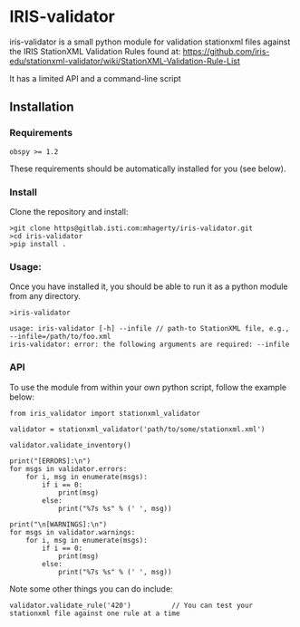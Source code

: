 # IRIS-validator 

iris-validator is a small python module for validation
stationxml files against the IRIS StationXML Validation Rules found at:
https://github.com/iris-edu/stationxml-validator/wiki/StationXML-Validation-Rule-List

It has a limited API and a command-line script


## Installation

### Requirements

    obspy >= 1.2

These requirements should be automatically installed for you (see below).

### Install

Clone the repository and install:

    >git clone https@gitlab.isti.com:mhagerty/iris-validator.git 
    >cd iris-validator
    >pip install .


### Usage:

Once you have installed it, you should be able to run it as a python module from any directory.

    >iris-validator

    usage: iris-validator [-h] --infile // path-to StationXML file, e.g., --infile=/path/to/foo.xml
    iris-validator: error: the following arguments are required: --infile

### API
To use the module from within your own python script, follow the example
below:

    from iris_validator import stationxml_validator

    validator = stationxml_validator('path/to/some/stationxml.xml')

    validator.validate_inventory()

    print("[ERRORS]:\n")
    for msgs in validator.errors:
        for i, msg in enumerate(msgs):
            if i == 0:
                print(msg)
            else:
                print("%7s %s" % (' ', msg))

    print("\n[WARNINGS]:\n")
    for msgs in validator.warnings:
        for i, msg in enumerate(msgs):
            if i == 0:
                print(msg)
            else:
                print("%7s %s" % (' ', msg))

Note some other things you can do include:

    validator.validate_rule('420')          // You can test your stationxml file against one rule at a time
